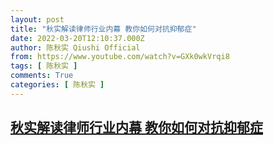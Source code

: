 ```yaml
---
layout: post
title: "秋实解读律师行业内幕 教你如何对抗抑郁症"
date: 2022-03-20T12:10:37.000Z
author: 陈秋实 Qiushi Official
from: https://www.youtube.com/watch?v=GXk0wkVrqi8
tags: [ 陈秋实 ]
comments: True
categories: [ 陈秋实 ]
---
```

<!--1647778237000-->
[秋实解读律师行业内幕 教你如何对抗抑郁症](https://www.youtube.com/watch?v=GXk0wkVrqi8)
------

<div>

</div>
